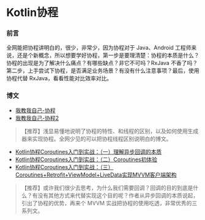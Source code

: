 # Kotlin协程

### 前言

全网能把协程讲明白的，很少，非常少，因为协程对于 Java、Android 工程师来说，还是个新概念，所以想要学好协程，第一步是要理清楚：协程的本质是什么？协程的出现是为了解决什么痛点？有哪些缺点？非它不可吗？RxJava 不香了吗？第二步，上手尝试下协程，是否满足业务场景？有没有什么注意事项？最后，使用协程代替 RxJava，看看性能对比效率对比。

### 博文

- [我教我自己-协程](https://zhuanlan.zhihu.com/p/88472716)
- [我教我自己-协程2](https://zhuanlan.zhihu.com/p/88559739)
> 【推荐】浅显易懂地说明了协程的特性、和线程的区别，以及如何使用生成器来实现协程。全网少见的可以把协程线程区别说明白的博文。

- [Kotlin协程Coroutines入门到实战：（一）理解异步回调的本质](https://blog.csdn.net/NJP_NJP/article/details/103513537)
- [Kotlin协程Coroutines入门到实战：（二）Coroutines初体验](https://blog.csdn.net/NJP_NJP/article/details/103513719)
- [Kotlin协程Coroutines入门到实战：（三）Coroutines+Retrofit+ViewModel+LiveData实现MVVM客户端架构](https://blog.csdn.net/NJP_NJP/article/details/103524778)
> 【推荐】或许我们很少去思考，为什么我们需要回调？回调的目的到底是什么？有没有其他方式来代替实现这个目的呢？作者从异步回调的本质说起，引出了协程的优势，再来个 MVVM 实战把协程的使用吃透，非常优秀的三系列文。
